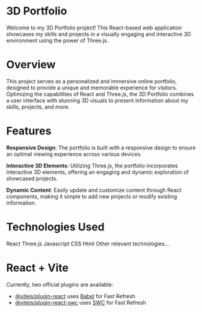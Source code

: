 # 3D Portfolio
Welcome to my 3D Portfolio project! This React-based web application showcases my skills and projects in a visually engaging and interactive 3D environment using the power of Three.js.

# Overview
This project serves as a personalized and immersive online portfolio, designed to provide a unique and memorable experience for visitors. Optimizing the capabilities of React and Three.js, the 3D Portfolio combines a user interface with stunning 3D visuals to present information about my skills, projects, and more.

# Features
**Responsive Design**: The portfolio is built with a responsive design to ensure an optimal viewing experience across various devices.

**Interactive 3D Elements**: Utilizing Three.js, the portfolio incorporates interactive 3D elements, offering an engaging and dynamic exploration of showcased projects.

**Dynamic Content**: Easily update and customize content through React components, making it simple to add new projects or modify existing information.

# Technologies Used
React
Three.js
Javascript
CSS
Html
Other relevant technologies...

# React + Vite
Currently, two official plugins are available:

- [@vitejs/plugin-react](https://github.com/vitejs/vite-plugin-react/blob/main/packages/plugin-react/README.md) uses [Babel](https://babeljs.io/) for Fast Refresh
- [@vitejs/plugin-react-swc](https://github.com/vitejs/vite-plugin-react-swc) uses [SWC](https://swc.rs/) for Fast Refresh

